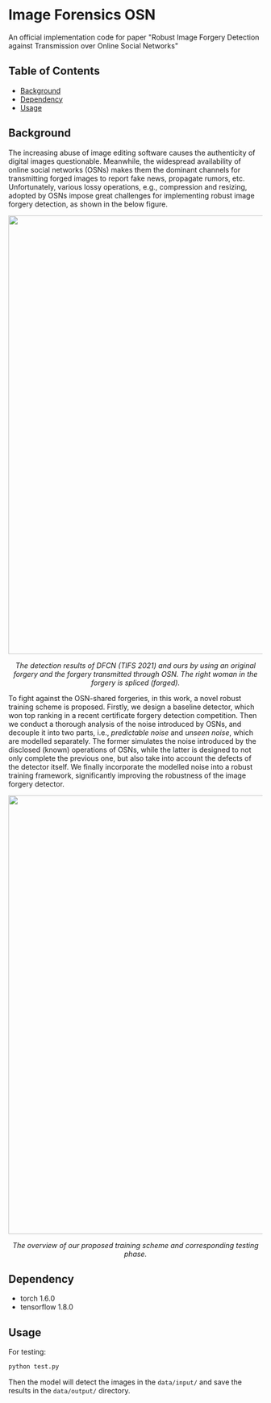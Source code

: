 # Image Forensics OSN

An official implementation code for paper "Robust Image Forgery Detection against Transmission over Online Social Networks"

## Table of Contents

- [Background](#background)
- [Dependency](#dependency)
- [Usage](#usage)


## Background
The increasing abuse of image editing software causes the authenticity of digital images questionable. Meanwhile, the widespread availability of online social networks (OSNs) makes them the dominant channels for transmitting forged images to report fake news, propagate rumors, etc. Unfortunately, various lossy operations, e.g., compression and resizing, adopted by OSNs impose great challenges for implementing robust image forgery detection, as shown in the below figure.

<p align='center'>  
  <img src='test' width='870'/>
</p>
<p align='center'>  
  <em>The detection results of DFCN (TIFS 2021) and ours by using an original forgery and the forgery transmitted through OSN. The right woman in the forgery is spliced (forged).</em>
</p>

To fight against the OSN-shared forgeries, in this work, a novel robust training scheme is proposed. Firstly, we design a baseline detector, which won top ranking in a recent certificate forgery detection competition. Then we conduct a thorough analysis of the noise introduced by OSNs, and decouple it into two parts, i.e., *predictable noise* and *unseen noise*, which are modelled separately. The former simulates the noise introduced by the disclosed (known) operations of OSNs, while the latter is designed to not only complete the previous one, but also take into account the defects of the detector itself. We finally incorporate the modelled noise into a robust training framework, significantly improving the robustness of the image forgery detector.

<p align='center'>
  <img src='test' width='870'/>
</p>
<p align='center'>  
  <em>The overview of our proposed training scheme and corresponding testing phase.</em>
</p>


## Dependency
- torch 1.6.0
- tensorflow 1.8.0

## Usage

For testing:
```bash
python test.py
```
Then the model will detect the images in the `data/input/` and save the results in the `data/output/` directory.
